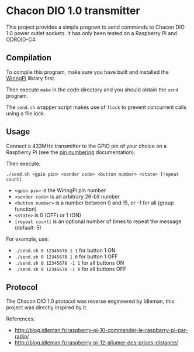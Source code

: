 # Chacon DIO 1.0 transmitter

This project provides a simple program to send commands to Chacon DIO 1.0 power outlet sockets. It has only been tested on a Raspberry Pi and ODROID-C4.

## Compilation

To compile this program, make sure you have built and installed the [WiringPi](https://projects.drogon.net/raspberry-pi/wiringpi/download-and-install/) library first.

Then execute `make` in the code directory and you should obtain the `send` program.

The `send.sh` wrapper script makes use of `flock` to prevent concurrent calls using a file lock.

## Usage

Connect a 433MHz transmitter to the GPIO pin of your choice on a Raspberry Pi (see the [pin numbering](https://projects.drogon.net/raspberry-pi/wiringpi/pins/) documentation).

Then execute:

`./send.sh <gpio pin> <sender code> <button number> <state> [repeat count]`

- `<gpio pin>` is the WiringPi pin number
- `<sender code>` is an arbitrary 26-bit number
- `<button number>` is a number between 0 and 15, or -1 for all (group function)
- `<state>` is 0 (OFF) or 1 (ON)
- `[repeat count]` is an optional number of times to repeat the message (default: 5)

For example, use:

- `./send.sh 0 12345678 1 1` for button 1 ON
- `./send.sh 0 12345678 1 0` for button 1 OFF
- `./send.sh 0 12345678 -1 1` for all buttons ON
- `./send.sh 0 12345678 -1 0` for all buttons OFF

## Protocol

The Chacon DIO 1.0 protocol was reverse engineered by Idleman, this project was directly inspired by it.

References:

- http://blog.idleman.fr/raspberry-pi-10-commander-le-raspberry-pi-par-radio/
- http://blog.idleman.fr/raspberry-pi-12-allumer-des-prises-distance/
